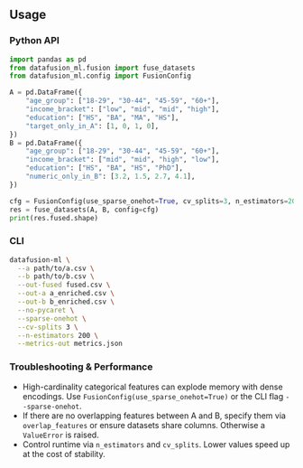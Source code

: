 ## Usage

### Python API

```python
import pandas as pd
from datafusion_ml.fusion import fuse_datasets
from datafusion_ml.config import FusionConfig

A = pd.DataFrame({
    "age_group": ["18-29", "30-44", "45-59", "60+"],
    "income_bracket": ["low", "mid", "mid", "high"],
    "education": ["HS", "BA", "MA", "HS"],
    "target_only_in_A": [1, 0, 1, 0],
})
B = pd.DataFrame({
    "age_group": ["18-29", "30-44", "45-59", "60+"],
    "income_bracket": ["mid", "mid", "high", "low"],
    "education": ["HS", "BA", "HS", "PhD"],
    "numeric_only_in_B": [3.2, 1.5, 2.7, 4.1],
})

cfg = FusionConfig(use_sparse_onehot=True, cv_splits=3, n_estimators=200)
res = fuse_datasets(A, B, config=cfg)
print(res.fused.shape)
```

### CLI

```bash
datafusion-ml \
  --a path/to/a.csv \
  --b path/to/b.csv \
  --out-fused fused.csv \
  --out-a a_enriched.csv \
  --out-b b_enriched.csv \
  --no-pycaret \
  --sparse-onehot \
  --cv-splits 3 \
  --n-estimators 200 \
  --metrics-out metrics.json
```

### Troubleshooting & Performance

- High-cardinality categorical features can explode memory with dense encodings. Use `FusionConfig(use_sparse_onehot=True)` or the CLI flag `--sparse-onehot`.
- If there are no overlapping features between A and B, specify them via `overlap_features` or ensure datasets share columns. Otherwise a `ValueError` is raised.
- Control runtime via `n_estimators` and `cv_splits`. Lower values speed up at the cost of stability.

